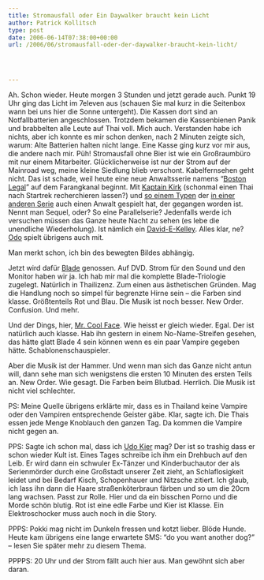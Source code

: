 ```yaml
---
title: Stromausfall oder Ein Daywalker braucht kein Licht
author: Patrick Kollitsch
type: post
date: 2006-06-14T07:38:00+00:00
url: /2006/06/stromausfall-oder-der-daywalker-braucht-kein-licht/




---
```

Ah. Schon wieder. Heute morgen 3 Stunden und jetzt gerade auch. Punkt 19 Uhr ging das Licht im 7eleven aus (schauen Sie mal kurz in die Seitenbox wann bei uns hier die Sonne untergeht). Die Kassen dort sind an Notfallbatterien angeschlossen. Trotzdem bekamen die Kassenbienen Panik und brabbelten alle Leute auf Thai voll. Mich auch. Verstanden habe ich nichts, aber ich konnte es mir schon denken, nach 2 Minuten zeigte sich, warum: Alte Batterien halten nicht lange. Eine Kasse ging kurz vor mir aus, die andere nach mir. P&uuml;h! Stromausfall ohne Bier ist wie ein Gro&szlig;raumb&uuml;ro mit nur einem Mitarbeiter. Gl&uuml;cklicherweise ist nur der Strom auf der Mainroad weg, meine kleine Siedlung blieb verschont. Kabelfernsehen geht nicht. Das ist schade, weil heute eine neue Anwaltsserie namens &#8220;[Boston Legal][1]&#8221; auf dem Farangkanal beginnt. Mit [Kaptain Kirk][2] (schonmal einen Thai nach Startrek recherchieren lassen?) und [so einem Typen][3] der [in einer anderen Serie][4] auch einen Anwalt gespielt hat, der gegangen worden ist. Nennt man Sequel, oder? So eine Parallelserie? Jedenfalls werde ich versuchen m&uuml;ssen das Ganze heute Nacht zu sehen (es lebe die unendliche Wiederholung). Ist n&auml;mlich ein [David-E-Kelley][5]. Alles klar, ne? [Odo][6] spielt &uuml;brigens auch mit.

Man merkt schon, ich bin des bewegten Bildes abh&auml;ngig.

Jetzt wird daf&uuml;r [Blade][7] genossen. Auf DVD. Strom f&uuml;r den Sound und den Monitor haben wir ja. Ich hab mir mal die komplette Blade-Triologie zugelegt. Nat&uuml;rlich in Thailizenz. Zum einen aus &auml;sthetischen Gr&uuml;nden. Mag die Handlung noch so simpel f&uuml;r begrenzte Hirne sein &#8211; die Farben sind klasse. Gr&ouml;&szlig;tenteils Rot und Blau. Die Musik ist noch besser. New Order. Confusion. Und mehr.

Und der Dings, hier, [Mr. Cool Face][8]. Wie heisst er gleich wieder. Egal. Der ist nat&uuml;rlich auch klasse. Hab ihn gestern in einem No-Name-Streifen gesehen, das h&auml;tte glatt Blade 4 sein k&ouml;nnen wenn es ein paar Vampire gegeben h&auml;tte. Schablonenschauspieler.

Aber die Musik ist der Hammer. Und wenn man sich das Ganze nicht antun will, dann sehe man sich wenigstens die ersten 10 Minuten des ersten Teils an. New Order. Wie gesagt. Die Farben beim Blutbad. Herrlich. Die Musik ist nicht viel schlechter.

PS: Meine Quelle &uuml;brigens erkl&auml;rte mir, dass es in Thailand keine Vampire oder den Vampiren entsprechende Geister g&auml;be. Klar, sagte ich. Die Thais essen jede Menge Knoblauch den ganzen Tag. Da kommen die Vampire nicht gegen an.

PPS: Sagte ich schon mal, dass ich [Udo Kier][9] mag? Der ist so trashig dass er schon wieder Kult ist. Eines Tages schreibe ich ihm ein Drehbuch auf den Leib. Er wird dann ein schwuler Ex-T&auml;nzer und Kinderbuchautor der als Serienm&ouml;rder durch eine Gro&szlig;stadt unserer Zeit zieht, an Schlaflosigkeit leidet und bei Bedarf Kisch, Schopenhauer und Nitzsche zitiert. Ich glaub, ich lass ihn dann die Haare stra&szlig;enk&ouml;terbraun f&auml;rben und so um die 20cm lang wachsen. Passt zur Rolle. Hier und da ein bisschen Porno und die Morde sch&ouml;n blutig. Rot ist eine edle Farbe und Kier ist Klasse. Ein Elektroschocker muss auch noch in die Story.

PPPS: Pokki mag nicht im Dunkeln fressen und kotzt lieber. Bl&ouml;de Hunde. Heute kam &uuml;brigens eine lange erwartete SMS: &#8220;do you want another dog?&#8221; &#8211; lesen Sie sp&auml;ter mehr zu diesem Thema.

PPPPS: 20 Uhr und der Strom f&auml;llt auch hier aus. Man gew&ouml;hnt sich aber daran.

 [1]: http://imdb.com/title/tt0402711/
 [2]: http://imdb.com/name/nm0000638/
 [3]: http://imdb.com/name/nm0000652/
 [4]: http://imdb.com/title/tt0118437/
 [5]: http://imdb.com/name/nm0005082/
 [6]: http://imdb.com/name/nm0041281/
 [7]: http://imdb.com/title/tt0120611/
 [8]: http://imdb.com/name/nm0000648/
 [9]: http://imdb.com/name/nm0001424/